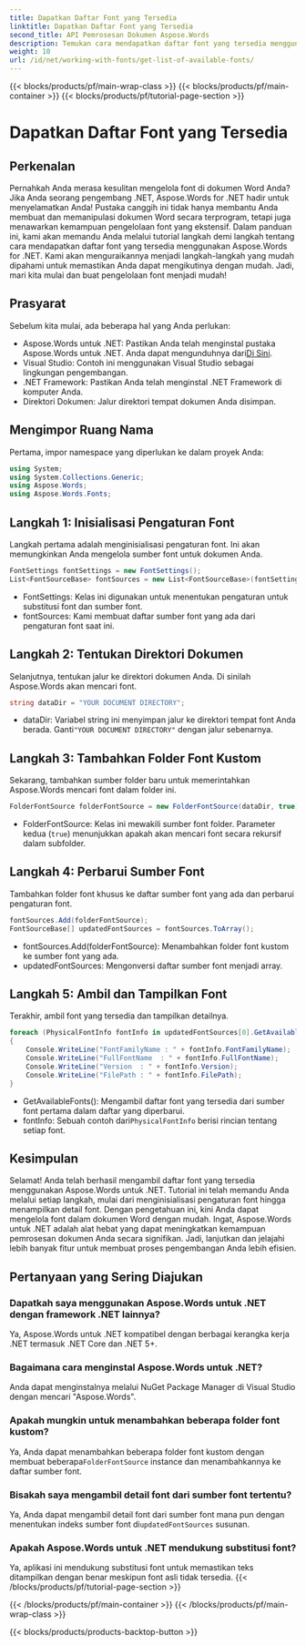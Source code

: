 ```yaml
---
title: Dapatkan Daftar Font yang Tersedia
linktitle: Dapatkan Daftar Font yang Tersedia
second_title: API Pemrosesan Dokumen Aspose.Words
description: Temukan cara mendapatkan daftar font yang tersedia menggunakan Aspose.Words untuk .NET dalam tutorial langkah demi langkah yang terperinci ini. Tingkatkan keterampilan manajemen font Anda.
weight: 10
url: /id/net/working-with-fonts/get-list-of-available-fonts/
---
```


{{< blocks/products/pf/main-wrap-class >}}
{{< blocks/products/pf/main-container >}}
{{< blocks/products/pf/tutorial-page-section >}}

# Dapatkan Daftar Font yang Tersedia

## Perkenalan

Pernahkah Anda merasa kesulitan mengelola font di dokumen Word Anda? Jika Anda seorang pengembang .NET, Aspose.Words for .NET hadir untuk menyelamatkan Anda! Pustaka canggih ini tidak hanya membantu Anda membuat dan memanipulasi dokumen Word secara terprogram, tetapi juga menawarkan kemampuan pengelolaan font yang ekstensif. Dalam panduan ini, kami akan memandu Anda melalui tutorial langkah demi langkah tentang cara mendapatkan daftar font yang tersedia menggunakan Aspose.Words for .NET. Kami akan menguraikannya menjadi langkah-langkah yang mudah dipahami untuk memastikan Anda dapat mengikutinya dengan mudah. Jadi, mari kita mulai dan buat pengelolaan font menjadi mudah!

## Prasyarat

Sebelum kita mulai, ada beberapa hal yang Anda perlukan:

-  Aspose.Words untuk .NET: Pastikan Anda telah menginstal pustaka Aspose.Words untuk .NET. Anda dapat mengunduhnya dari[Di Sini](https://releases.aspose.com/words/net/).
- Visual Studio: Contoh ini menggunakan Visual Studio sebagai lingkungan pengembangan.
- .NET Framework: Pastikan Anda telah menginstal .NET Framework di komputer Anda.
- Direktori Dokumen: Jalur direktori tempat dokumen Anda disimpan.

## Mengimpor Ruang Nama

Pertama, impor namespace yang diperlukan ke dalam proyek Anda:

```csharp
using System;
using System.Collections.Generic;
using Aspose.Words;
using Aspose.Words.Fonts;
```

## Langkah 1: Inisialisasi Pengaturan Font

Langkah pertama adalah menginisialisasi pengaturan font. Ini akan memungkinkan Anda mengelola sumber font untuk dokumen Anda.

```csharp
FontSettings fontSettings = new FontSettings();
List<FontSourceBase> fontSources = new List<FontSourceBase>(fontSettings.GetFontsSources());
```

- FontSettings: Kelas ini digunakan untuk menentukan pengaturan untuk substitusi font dan sumber font.
- fontSources: Kami membuat daftar sumber font yang ada dari pengaturan font saat ini.

## Langkah 2: Tentukan Direktori Dokumen

Selanjutnya, tentukan jalur ke direktori dokumen Anda. Di sinilah Aspose.Words akan mencari font.

```csharp
string dataDir = "YOUR DOCUMENT DIRECTORY";
```

-  dataDir: Variabel string ini menyimpan jalur ke direktori tempat font Anda berada. Ganti`"YOUR DOCUMENT DIRECTORY"` dengan jalur sebenarnya.

## Langkah 3: Tambahkan Folder Font Kustom

Sekarang, tambahkan sumber folder baru untuk memerintahkan Aspose.Words mencari font dalam folder ini.

```csharp
FolderFontSource folderFontSource = new FolderFontSource(dataDir, true);
```

- FolderFontSource: Kelas ini mewakili sumber font folder. Parameter kedua (`true`) menunjukkan apakah akan mencari font secara rekursif dalam subfolder.

## Langkah 4: Perbarui Sumber Font

Tambahkan folder font khusus ke daftar sumber font yang ada dan perbarui pengaturan font.

```csharp
fontSources.Add(folderFontSource);
FontSourceBase[] updatedFontSources = fontSources.ToArray();
```

- fontSources.Add(folderFontSource): Menambahkan folder font kustom ke sumber font yang ada.
- updatedFontSources: Mengonversi daftar sumber font menjadi array.

## Langkah 5: Ambil dan Tampilkan Font

Terakhir, ambil font yang tersedia dan tampilkan detailnya.

```csharp
foreach (PhysicalFontInfo fontInfo in updatedFontSources[0].GetAvailableFonts())
{
    Console.WriteLine("FontFamilyName : " + fontInfo.FontFamilyName);
    Console.WriteLine("FullFontName  : " + fontInfo.FullFontName);
    Console.WriteLine("Version  : " + fontInfo.Version);
    Console.WriteLine("FilePath : " + fontInfo.FilePath);
}
```

- GetAvailableFonts(): Mengambil daftar font yang tersedia dari sumber font pertama dalam daftar yang diperbarui.
-  fontInfo: Sebuah contoh dari`PhysicalFontInfo` berisi rincian tentang setiap font.

## Kesimpulan

Selamat! Anda telah berhasil mengambil daftar font yang tersedia menggunakan Aspose.Words untuk .NET. Tutorial ini telah memandu Anda melalui setiap langkah, mulai dari menginisialisasi pengaturan font hingga menampilkan detail font. Dengan pengetahuan ini, kini Anda dapat mengelola font dalam dokumen Word dengan mudah. Ingat, Aspose.Words untuk .NET adalah alat hebat yang dapat meningkatkan kemampuan pemrosesan dokumen Anda secara signifikan. Jadi, lanjutkan dan jelajahi lebih banyak fitur untuk membuat proses pengembangan Anda lebih efisien.

## Pertanyaan yang Sering Diajukan

### Dapatkah saya menggunakan Aspose.Words untuk .NET dengan framework .NET lainnya?
Ya, Aspose.Words untuk .NET kompatibel dengan berbagai kerangka kerja .NET termasuk .NET Core dan .NET 5+.

### Bagaimana cara menginstal Aspose.Words untuk .NET?
Anda dapat menginstalnya melalui NuGet Package Manager di Visual Studio dengan mencari "Aspose.Words".

### Apakah mungkin untuk menambahkan beberapa folder font kustom?
 Ya, Anda dapat menambahkan beberapa folder font kustom dengan membuat beberapa`FolderFontSource` instance dan menambahkannya ke daftar sumber font.

### Bisakah saya mengambil detail font dari sumber font tertentu?
 Ya, Anda dapat mengambil detail font dari sumber font mana pun dengan menentukan indeks sumber font di`updatedFontSources` susunan.

### Apakah Aspose.Words untuk .NET mendukung substitusi font?
Ya, aplikasi ini mendukung substitusi font untuk memastikan teks ditampilkan dengan benar meskipun font asli tidak tersedia.
{{< /blocks/products/pf/tutorial-page-section >}}

{{< /blocks/products/pf/main-container >}}
{{< /blocks/products/pf/main-wrap-class >}}

{{< blocks/products/products-backtop-button >}}
